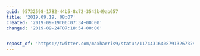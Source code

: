 ```yaml
---
guid: 95732598-1782-44b5-8c72-3542b49ab657
title: '2019.09.19, 08:07'
created: '2019-09-19T06:07:34+00:00'
changed: '2019-09-24T07:18:54+00:00'


repost_of: 'https://twitter.com/maxharris9/status/1174431640879132673?s=20'
---
```


